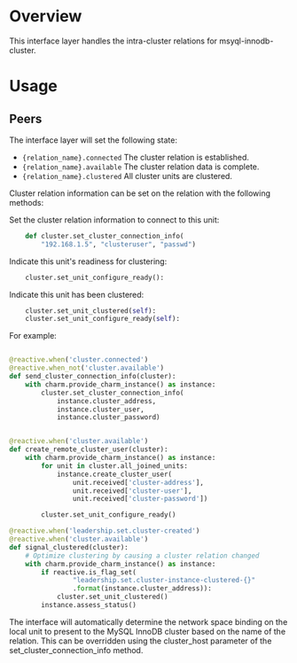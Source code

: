 # Overview

This interface layer handles the intra-cluster relations for
msyql-innodb-cluster.

# Usage

## Peers

The interface layer will set the following state:

  * `{relation_name}.connected`  The cluster relation is established.
  * `{relation_name}.available`  The cluster relation data is complete.
  * `{relation_name}.clustered`  All cluster units are clustered.

Cluster relation information can be set on the relation with the following methods:


Set the cluster relation information to connect to this unit:

```python
    def cluster.set_cluster_connection_info(
        "192.168.1.5", "clusteruser", "passwd")
```

Indicate this unit's readiness for clustering:

```python
    cluster.set_unit_configure_ready():
```

Indicate this unit has been clustered:

```python
    cluster.set_unit_clustered(self):
    cluster.set_unit_configure_ready(self):
```


For example:

```python

@reactive.when('cluster.connected')
@reactive.when_not('cluster.available')
def send_cluster_connection_info(cluster):
    with charm.provide_charm_instance() as instance:
        cluster.set_cluster_connection_info(
            instance.cluster_address,
            instance.cluster_user,
            instance.cluster_password)


@reactive.when('cluster.available')
def create_remote_cluster_user(cluster):
    with charm.provide_charm_instance() as instance:
        for unit in cluster.all_joined_units:
            instance.create_cluster_user(
                unit.received['cluster-address'],
                unit.received['cluster-user'],
                unit.received['cluster-password'])

        cluster.set_unit_configure_ready()

@reactive.when('leadership.set.cluster-created')
@reactive.when('cluster.available')
def signal_clustered(cluster):
    # Optimize clustering by causing a cluster relation changed
    with charm.provide_charm_instance() as instance:
        if reactive.is_flag_set(
                "leadership.set.cluster-instance-clustered-{}"
                .format(instance.cluster_address)):
            cluster.set_unit_clustered()
        instance.assess_status()
```

The interface will automatically determine the network space binding on the
local unit to present to the MySQL InnoDB cluster based on the name of the
relation. This can be overridden using the cluster_host parameter of the
set_cluster_connection_info method.
